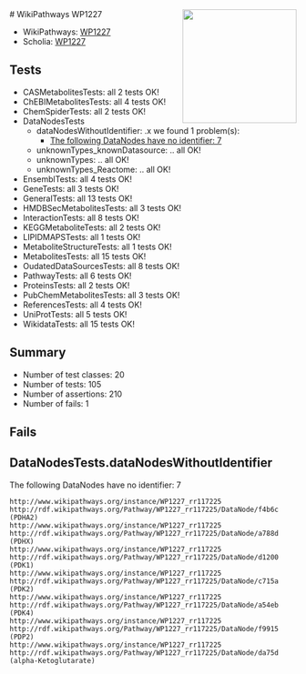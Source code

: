 <img style="float: right; width: 200px" src="https://upload.wikimedia.org/wikipedia/commons/thumb/8/83/Wplogo_with_text_500.png/640px-Wplogo_with_text_500.png" />
# WikiPathways WP1227

* WikiPathways: [WP1227](https://new.wikipathways.org/pathways/WP1227)
* Scholia: [WP1227](https://scholia.toolforge.org/wikipathways/WP1227)
## Tests
* CASMetabolitesTests: all 2 tests OK!
* ChEBIMetabolitesTests: all 4 tests OK!
* ChemSpiderTests: all 2 tests OK!
* DataNodesTests
    * dataNodesWithoutIdentifier: .x we found 1 problem(s):
        * [The following DataNodes have no identifier: 7](#d2d32fa6)
    * unknownTypes_knownDatasource: .. all OK!
    * unknownTypes: .. all OK!
    * unknownTypes_Reactome: .. all OK!
* EnsemblTests: all 4 tests OK!
* GeneTests: all 3 tests OK!
* GeneralTests: all 13 tests OK!
* HMDBSecMetabolitesTests: all 3 tests OK!
* InteractionTests: all 8 tests OK!
* KEGGMetaboliteTests: all 2 tests OK!
* LIPIDMAPSTests: all 1 tests OK!
* MetaboliteStructureTests: all 1 tests OK!
* MetabolitesTests: all 15 tests OK!
* OudatedDataSourcesTests: all 8 tests OK!
* PathwayTests: all 6 tests OK!
* ProteinsTests: all 2 tests OK!
* PubChemMetabolitesTests: all 3 tests OK!
* ReferencesTests: all 4 tests OK!
* UniProtTests: all 5 tests OK!
* WikidataTests: all 15 tests OK!


## Summary

* Number of test classes: 20
* Number of tests: 105
* Number of assertions: 210
* Number of fails: 1

## Fails

<a name="d2d32fa6" />

## DataNodesTests.dataNodesWithoutIdentifier

The following DataNodes have no identifier: 7
```
http://www.wikipathways.org/instance/WP1227_rr117225 http://rdf.wikipathways.org/Pathway/WP1227_rr117225/DataNode/f4b6c (PDHA2)
http://www.wikipathways.org/instance/WP1227_rr117225 http://rdf.wikipathways.org/Pathway/WP1227_rr117225/DataNode/a788d (PDHX)
http://www.wikipathways.org/instance/WP1227_rr117225 http://rdf.wikipathways.org/Pathway/WP1227_rr117225/DataNode/d1200 (PDK1)
http://www.wikipathways.org/instance/WP1227_rr117225 http://rdf.wikipathways.org/Pathway/WP1227_rr117225/DataNode/c715a (PDK2)
http://www.wikipathways.org/instance/WP1227_rr117225 http://rdf.wikipathways.org/Pathway/WP1227_rr117225/DataNode/a54eb (PDK4)
http://www.wikipathways.org/instance/WP1227_rr117225 http://rdf.wikipathways.org/Pathway/WP1227_rr117225/DataNode/f9915 (PDP2)
http://www.wikipathways.org/instance/WP1227_rr117225 http://rdf.wikipathways.org/Pathway/WP1227_rr117225/DataNode/da75d (alpha-Ketoglutarate)
```

